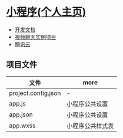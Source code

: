 # [小程序(个人主页)](https://mp.weixin.qq.com)

- [开发文档](https://developers.weixin.qq.com/miniprogram/dev/index.html)
- [视频聊天实例项目](https://github.com/TencentVideoCloudMLVBDev/MiniProgram)
- [腾讯云](https://cloud.tencent.com/)

## 项目文件

| 文件                | more             |
| ------------------- | ---------------- |
| project.config.json | -                |
| app.js              | 小程序公共设置   |
| app.json            | 小程序公共设置   |
| app.wxss            | 小程序公共样式表 |